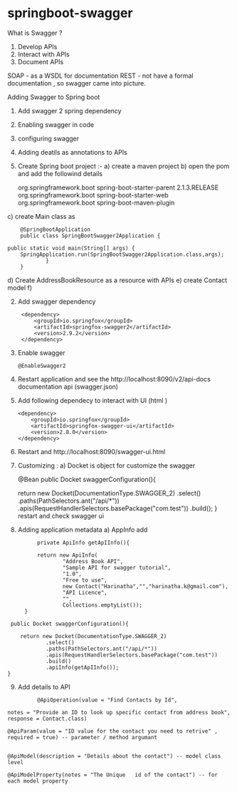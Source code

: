 # springboot-swagger

What is Swagger ?
1. Develop APIs
2. Interact with APIs
3. Document APIs

SOAP - as a WSDL for documentation
REST - not have a formal documentation , so swagger came into picture.

Adding Swagger to Spring boot
1. Add swagger 2 spring dependency 
2. Enabling swagger in code 
3. configuring swagger 
4. Adding deatils as annotations to APIs


1. Create Spring boot project :-
a) create a maven project 
b) open the pom and add the followind details 
      
      <parent>
        <groupId>org.springframework.boot</groupId>
        <artifactId>spring-boot-starter-parent</artifactId>
        <version>2.1.3.RELEASE</version>
        <relativePath></relativePath>
    </parent>
    
    <dependencies>
        <dependency>
            <groupId>org.springframework.boot</groupId>
            <artifactId>spring-boot-starter-web</artifactId>
        </dependency>
    </dependencies>
    
    <build>
        <plugins>
            <plugin>
                <groupId>org.springframework.boot</groupId>
                <artifactId>spring-boot-maven-plugin</artifactId>
            </plugin>
        </plugins>
    </build>
    
 c) create Main class as 
 
        @SpringBootApplication
        public class SpringBootSwagger2Application {

    public static void main(String[] args) {
        SpringApplication.run(SpringBootSwagger2Application.class,args);
                }
        }

d) Create AddressBookResource as a resource with APIs
e) create Contact model 
f)

2) Add swagger dependency 
        
        <dependency>
            <groupId>io.springfox</groupId>
            <artifactId>springfox-swagger2</artifactId>
            <version>2.9.2</version>
        </dependency>
 3) Enable swagger 
        
        @EnableSwagger2
 4) Restart application and see the http://localhost:8090/v2/api-docs documentation api (swagger.json)
 5) Add following dependecy to interact with UI (html )
 
        <dependency>
            <groupId>io.springfox</groupId>
            <artifactId>springfox-swagger-ui</artifactId>
            <version>2.8.0</version>
        </dependency>
 
  6) Restart and http://localhost:8090/swagger-ui.html 
  
  7) Customizing :
  a) Docket is object for customize the swagger 
        
        @Bean
    public Docket swaggerConfiguration(){

        return new Docket(DocumentationType.SWAGGER_2)
                .select()
                .paths(PathSelectors.ant("/api/*"))
                .apis(RequestHandlerSelectors.basePackage("com.test"))
                .build();
    }
    restart and check swagger ui
    
   8) Adding application metadata
       a) AppInfo add
       
                private ApiInfo getApIInfo(){

                return new ApiInfo(
                        "Address Book API",
                        "Sample API for swagger tutorial",
                        "1.0",
                        "Free to use",
                        new Contact("Harinatha","","harinatha.k@gmail.com"),
                        "API Licence",
                        "",
                        Collections.emptyList());
            }
     public Docket swaggerConfiguration(){

        return new Docket(DocumentationType.SWAGGER_2)
                .select()
                .paths(PathSelectors.ant("/api/*"))
                .apis(RequestHandlerSelectors.basePackage("com.test"))
                .build()
                .apiInfo(getApIInfo());
    }
    
   9) Add details to API 
   
                @ApiOperation(value = "Find Contacts by Id",
    notes = "Provide an ID to look up specific contact from address book",
    response = Contact.class)
    
    @ApiParam(value = "ID value for the contact you need to retrive" , required = true) -- parameter / method argumant
    
    
    @ApiModel(description = "Details about the contact") -- model class level
    
    @ApiModelProperty(notes = "The Unique   id of the contact") -- for each model property 
    
    
  
